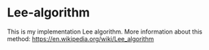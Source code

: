# Lee-algorithm

This is my implementation Lee algorithm.
More information about this method: https://en.wikipedia.org/wiki/Lee_algorithm
